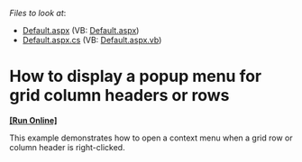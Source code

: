 <!-- default file list -->
*Files to look at*:

* [Default.aspx](./CS/GridPopupMenu/Default.aspx) (VB: [Default.aspx](./VB/GridPopupMenu/Default.aspx))
* [Default.aspx.cs](./CS/GridPopupMenu/Default.aspx.cs) (VB: [Default.aspx.vb](./VB/GridPopupMenu/Default.aspx.vb))
<!-- default file list end -->
# How to display a popup menu for grid column headers or rows
<!-- run online -->
**[[Run Online]](https://codecentral.devexpress.com/e723/)**
<!-- run online end -->


<p>This example demonstrates how to open a context menu when a grid row or column header is right-clicked.</p>

<br/>


